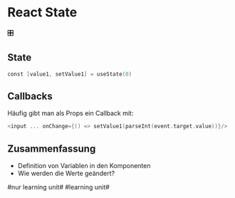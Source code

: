# React State
🎛️

## State
```swift
const [value1, setValue1] = useState(0)
```

## Callbacks

Häufig gibt man als Props ein Callback mit:

```swift
<input ... onChange={() => setValue1(parseInt(event.target.value))}/> 
```

## Zusammenfassung
- Definition von Variablen in den Komponenten
- Wie werden die Werte geändert?

#nur learning unit# #learning unit#